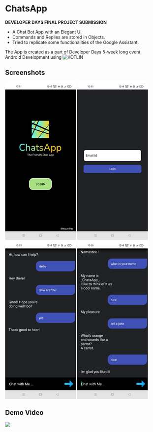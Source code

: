 # ChatsApp

**DEVELOPER DAYS FINAL PROJECT SUBMISSION**<br/>

- A Chat Bot App with an Elegant UI</br>
- Commands and Replies are stored in Objects.</br>
- Tried to replicate some functionalities of the Google Assistant.

The App is created as a part of Developer Days 5-week long event.<br/>
Android Development using  ![KOTLIN](https://img.shields.io/badge/Kotlin-0095D5?&style=flat-square&logo=kotlin&logoColor=white)<br/>


## Screenshots
<p float="left">
  <img src="sshotandvid/s1.jpg" width="230">
  <img src = "sshotandvid/s2.jpg"  width = "230" >
  <img src="sshotandvid/s3.jpg" width="230">
  <img src = "sshotandvid/s4.jpg"  width = "230" >
</p>

## Demo Video
<img src="sshotandvid/recchatsapp.gif" width="250">
